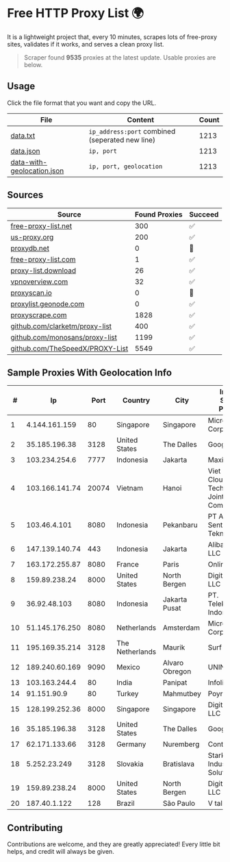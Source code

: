 
# Free HTTP Proxy List 🌍

It is a lightweight project that, every 10 minutes, scrapes lots of free-proxy sites, validates if it works, and serves a clean proxy list.


> Scraper found **9535** proxies at the latest update. Usable proxies are below.

## Usage

Click the file format that you want and copy the URL.


|File|Content|Count|
|----|-------|-----|
|[data.txt](https://raw.githubusercontent.com/themiralay/Proxy-List-World/master/data.txt)|`ip_address:port` combined (seperated new line)|1213|
|[data.json](https://raw.githubusercontent.com/themiralay/Proxy-List-World/master/data.json)|`ip, port`|1213|
|[data-with-geolocation.json](https://raw.githubusercontent.com/themiralay/Proxy-List-World/master/data-with-geolocation.json)|`ip, port, geolocation`|1213|

## Sources

|Source|Found Proxies|Succeed|
|------|-------------|-------|
|[free-proxy-list.net](https://free-proxy-list.net)|300|✅|
|[us-proxy.org](https://www.us-proxy.org)|200|✅|
|[proxydb.net](http://proxydb.net)|0|🚫|
|[free-proxy-list.com](https://free-proxy-list.com/?page=&port=&type%5B%5D=http&type%5B%5D=https&up_time=0&search=Search)|1|✅|
|[proxy-list.download](https://www.proxy-list.download/HTTP)|26|✅|
|[vpnoverview.com](https://vpnoverview.com/privacy/anonymous-browsing/free-proxy-servers)|32|✅|
|[proxyscan.io](https://www.proxyscan.io)|0|🚫|
|[proxylist.geonode.com](https://proxylist.geonode.com/api/proxy-list?limit=300&page=1&sort_by=lastChecked&sort_type=desc&protocols=http,https)|0|✅|
|[proxyscrape.com](https://api.proxyscrape.com/v2/?request=displayproxies&protocol=http&timeout=10000&country=all&ssl=all&anonymity=all)|1828|✅|
|[github.com/clarketm/proxy-list](https://raw.githubusercontent.com/clarketm/proxy-list/master/proxy-list-raw.txt)|400|✅|
|[github.com/monosans/proxy-list](https://raw.githubusercontent.com/monosans/proxy-list/main/proxies/http.txt)|1199|✅|
|[github.com/TheSpeedX/PROXY-List](https://raw.githubusercontent.com/TheSpeedX/PROXY-List/master/http.txt)|5549|✅|


## Sample Proxies With Geolocation Info

|#|Ip|Port|Country|City|Internet Service Provider|
|-|--|----|-------|----|-------------------------|
|1|4.144.161.159|80|Singapore|Singapore|Microsoft Corporation|
|2|35.185.196.38|3128|United States|The Dalles|Google LLC|
|3|103.234.254.6|7777|Indonesia|Jakarta|Maxindo|
|4|103.166.141.74|20074|Vietnam|Hanoi|Viet NAM Cloud Technology Joint Stock Company|
|5|103.46.4.101|8080|Indonesia|Pekanbaru|PT Akses Sentral Teknologi|
|6|147.139.140.74|443|Indonesia|Jakarta|Alibaba.com LLC|
|7|163.172.255.87|8080|France|Paris|Online S.A.S.|
|8|159.89.238.24|8000|United States|North Bergen|DigitalOcean, LLC|
|9|36.92.48.103|8080|Indonesia|Jakarta Pusat|PT. Telekomunikasi Indonesia|
|10|51.145.176.250|8080|Netherlands|Amsterdam|Microsoft Corporation|
|11|195.169.35.214|3128|The Netherlands|Maurik|Surf B.V.|
|12|189.240.60.169|9090|Mexico|Alvaro Obregon|UNINET|
|13|103.163.244.4|80|India|Panipat|Infolink System|
|14|91.151.90.9|80|Turkey|Mahmutbey|Poyraz Hosting|
|15|128.199.252.36|8000|Singapore|Singapore|DigitalOcean, LLC|
|16|35.185.196.38|3128|United States|The Dalles|Google LLC|
|17|62.171.133.66|3128|Germany|Nuremberg|Contabo GmbH|
|18|5.252.23.249|3128|Slovakia|Bratislava|Stark Industries Solutions LTD|
|19|159.89.238.24|8000|United States|North Bergen|DigitalOcean, LLC|
|20|187.40.1.122|128|Brazil|São Paulo|V tal|



## Contributing

Contributions are welcome, and they are greatly appreciated! Every
little bit helps, and credit will always be given.


